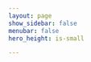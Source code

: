 ```yaml
---
layout: page
show_sidebar: false
menubar: false
hero_height: is-small

---
```


<div id="divRRPublish" class="RRPublish"></div>
<script type="text/javascript" src="https://my.raceresult.com/RRPublish/load.js.php?lang=de"></script>
<script type="text/javascript">
<!--
	var rrp=new RRPublish(document.getElementById("divRRPublish"), 191313, "participants");
	rrp.ShowTimerLogo=true;
	rrp.ShowInfoText=false;
-->
</script>
<style>
  /* Add custom CSS here or elsewhere to change the design */
</style>
